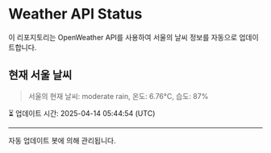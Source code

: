 
# Weather API Status

이 리포지토리는 OpenWeather API를 사용하여 서울의 날씨 정보를 자동으로 업데이트합니다.

## 현재 서울 날씨
> 서울의 현재 날씨: moderate rain, 온도: 6.76°C, 습도: 87%

⏳ 업데이트 시간: 2025-04-14 05:44:54 (UTC)

---
자동 업데이트 봇에 의해 관리됩니다.
